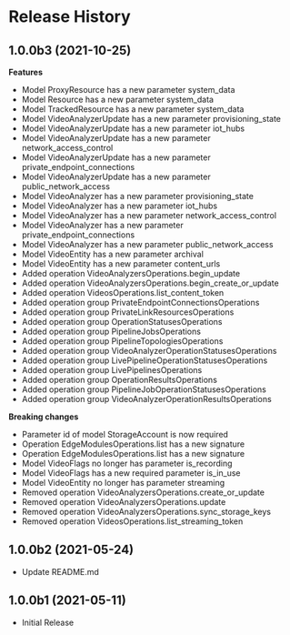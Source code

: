 # Release History

## 1.0.0b3 (2021-10-25)

**Features**

  - Model ProxyResource has a new parameter system_data
  - Model Resource has a new parameter system_data
  - Model TrackedResource has a new parameter system_data
  - Model VideoAnalyzerUpdate has a new parameter provisioning_state
  - Model VideoAnalyzerUpdate has a new parameter iot_hubs
  - Model VideoAnalyzerUpdate has a new parameter network_access_control
  - Model VideoAnalyzerUpdate has a new parameter private_endpoint_connections
  - Model VideoAnalyzerUpdate has a new parameter public_network_access
  - Model VideoAnalyzer has a new parameter provisioning_state
  - Model VideoAnalyzer has a new parameter iot_hubs
  - Model VideoAnalyzer has a new parameter network_access_control
  - Model VideoAnalyzer has a new parameter private_endpoint_connections
  - Model VideoAnalyzer has a new parameter public_network_access
  - Model VideoEntity has a new parameter archival
  - Model VideoEntity has a new parameter content_urls
  - Added operation VideoAnalyzersOperations.begin_update
  - Added operation VideoAnalyzersOperations.begin_create_or_update
  - Added operation VideosOperations.list_content_token
  - Added operation group PrivateEndpointConnectionsOperations
  - Added operation group PrivateLinkResourcesOperations
  - Added operation group OperationStatusesOperations
  - Added operation group PipelineJobsOperations
  - Added operation group PipelineTopologiesOperations
  - Added operation group VideoAnalyzerOperationStatusesOperations
  - Added operation group LivePipelineOperationStatusesOperations
  - Added operation group LivePipelinesOperations
  - Added operation group OperationResultsOperations
  - Added operation group PipelineJobOperationStatusesOperations
  - Added operation group VideoAnalyzerOperationResultsOperations

**Breaking changes**

  - Parameter id of model StorageAccount is now required
  - Operation EdgeModulesOperations.list has a new signature
  - Operation EdgeModulesOperations.list has a new signature
  - Model VideoFlags no longer has parameter is_recording
  - Model VideoFlags has a new required parameter is_in_use
  - Model VideoEntity no longer has parameter streaming
  - Removed operation VideoAnalyzersOperations.create_or_update
  - Removed operation VideoAnalyzersOperations.update
  - Removed operation VideoAnalyzersOperations.sync_storage_keys
  - Removed operation VideosOperations.list_streaming_token

## 1.0.0b2 (2021-05-24)
  - Update README.md

## 1.0.0b1 (2021-05-11)

* Initial Release
